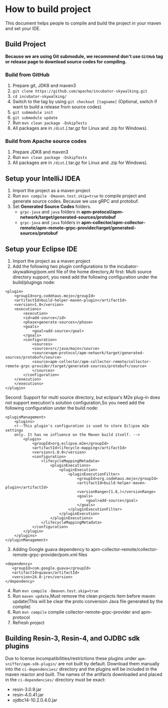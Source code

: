 # How to build project
This document helps people to compile and build the project in your maven and set your IDE.

## Build Project
**Because we are using Git submodule, we recommend don't use `GitHub` tag or release page to download source codes for compiling.**

### Build from GitHub
1. Prepare git, JDK8 and maven3
1. `git clone https://github.com/apache/incubator-skywalking.git`
1. `cd incubator-skywalking/`
1. Switch to the tag by using `git checkout [tagname]` (Optional, switch if want to build a release from source codes)
1. `git submodule init`
1. `git submodule update`
1. Run `mvn clean package -DskipTests`
1. All packages are in `/dist`.(.tar.gz for Linux and .zip for Windows).

### Build from Apache source codes
1. Prepare JDK8 and maven3
1. Run `mvn clean package -DskipTests`
1. All packages are in `/dist`.(.tar.gz for Linux and .zip for Windows).

## Setup your IntelliJ IDEA
1. Import the project as a maven project
1. Run `mvn compile -Dmaven.test.skip=true` to compile project and generate source codes. Because we use gRPC and protobuf.
1. Set **Generated Source Codes** folders.
    * `grpc-java` and `java` folders in **apm-protocol/apm-network/target/generated-sources/protobuf**
    * `grpc-java` and `java` folders in **apm-collector/apm-collector-remote/apm-remote-grpc-provider/target/generated-sources/protobuf**
    
## Setup your Eclipse IDE
1. Import the project as a maven project
2. Add the following two plugin configurations to the incubator-skywalking/pom.xml file of the home directory,At first: Multi source directory support, you need add the following configuration under the build/plugings node:
```
<plugin>
	<groupId>org.codehaus.mojo</groupId>
	<artifactId>build-helper-maven-plugin</artifactId>
	<version>1.8</version>
	<executions>
		<execution>
		<id>add-source</id>
		<phase>generate-sources</phase>
		<goals>
			<goal>add-source</goal>
		</goals>
		<configuration>
		    <sources>
			<source>src/java/main</source>
			<source>apm-protocol/apm-network/target/generated-sources/protobuf</source>
			<source>apm-collector/apm-collector-remote/collector-remote-grpc-provider/target/generated-sources/protobuf</source>
		    </sources>
		</configuration>
	</execution>
	</executions>
</plugin>
```
Second: Support for multi source directory, but eclipse's M2e plug-in does not support execution's solution configuration,So you need add the following configuration under the build node:
```
<pluginManagement>
    <plugins>
    <!--This plugin's configuration is used to store Eclipse m2e settings 
    only. It has no influence on the Maven build itself. -->
        <plugin>
            <groupId>org.eclipse.m2e</groupId>
            <artifactId>lifecycle-mapping</artifactId>
            <version>1.0.0</version>
            <configuration>
                <lifecycleMappingMetadata>
                    <pluginExecutions>
                        <pluginExecution>
                            <pluginExecutionFilter>
                                <groupId>org.codehaus.mojo</groupId>
                                <artifactId>build-helper-maven-plugin</artifactId>
                                <versionRange>[1.8,)</versionRange>
                                <goals>
                                    <goal>add-source</goal>
                                </goals>
                            </pluginExecutionFilter>
                        </pluginExecution>
                    </pluginExecutions>
                </lifecycleMappingMetadata>
            </configuration>
        </plugin>
    </plugins>
</pluginManagement>
```
3. Adding Google guava dependency to apm-collector-remote/collector-remote-grpc-provider/pom.xml files
```
<dependency>
   <groupId>com.google.guava</groupId>
   <artifactId>guava</artifactId>
   <version>24.0-jre</version>
</dependency>
```
4. Run `mvn compile -Dmaven.test.skip=true`
5. Run `maven update`,Must remove the clean projects item before maven update(This will be clear the proto conversion Java file generated by the complie)
6. Run `mvn compile` complie collector-remote-grpc-provider and apm-protocol
7. Refresh project

## Building Resin-3, Resin-4, and OJDBC sdk plugins
Due to license incompatibilities/restrictions these plugins under `apm-sniffer/apm-sdk-plugin/` are not built by default.
Download them manually into the `ci-dependencies/` directory and the plugins will be included in the maven reactor and built.
The names of the artifacts downloaded and placed in the `ci-dependencies/` directory must be exact:
* resin-3.0.9.jar
* resin-4.0.41.jar
* ojdbc14-10.2.0.4.0.jar
